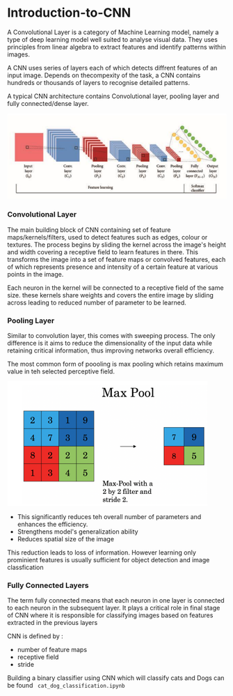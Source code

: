 # Introduction-to-CNN

A Convolutional Layer is a category of Machine Learning model, namely a type of deep learning model well suited to analyse visual data. They uses principles from linear algebra to extract features and identify patterns within images. 

A CNN uses series of layers each of which detects diffrent features of an input image. Depends on thecompexity of the task, a CNN contains hundreds or thousands of layers to recognise detailed patterns.

A typical CNN architecture contains Convolutional layer, pooling layer and fully connected/dense layer.

![CNN architecture](https://github.com/saman1295/Introduction-to-CNN/blob/main/CNN_architecture.jpeg)

### Convolutional Layer
The main building block of CNN containing set of feature maps/kernels/filters, used to detect features such as edges, colour or textures. The process begins by sliding the kernel across the image's height and width covering a receptive field to learn features in there. 
This transforms the image into a set of feature maps or convolved features, each of which represents presence and intensity of a certain feature at various points in the image.

Each neuron in the kernel will be connected to a receptive field of the same size. these kernels share weights and covers the entire image by sliding across leading to reduced number of parameter to be learned.

### Pooling Layer
Similar to convolution layer, this comes with sweeping process. The only difference is it aims to reduce the dimensionality of the input data while retaining critical information, thus improving networks overall efficiency. 

The most common form of poooling is max pooling which retains maximum value in teh selected perceptive field.
 
 ![MAX Pooling Layer](https://github.com/saman1295/Introduction-to-CNN/blob/main/Max_pooling.jpeg)


 * This significantly reduces teh overall number of parameters and enhances the efficiency. 
 * Strengthens model's generalization ability
 * Reduces spatial size of the image
 
 This reduction leads to loss of information. However learning only prominient features is usually sufficient for object detection and image classfication

 ### Fully Connected Layers
 The term fully connected means that each neuron in one layer is connected to each neuron in the subsequent layer. It plays a critical role in final stage of CNN where it is responsible for classifying images based on features extracted in the previous layers



CNN is defined by :
- number of feature maps
- receptive field 
- stride


Building a binary classifier using CNN which will classify cats and Dogs can be found  ` cat_dog_classification.ipynb`